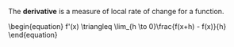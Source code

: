 The **derivative** is a measure of local rate of change for a function.

\begin{equation}
f'(x) \triangleq \lim_{h \to 0}\frac{f(x+h) - f(x)}{h}
\end{equation}